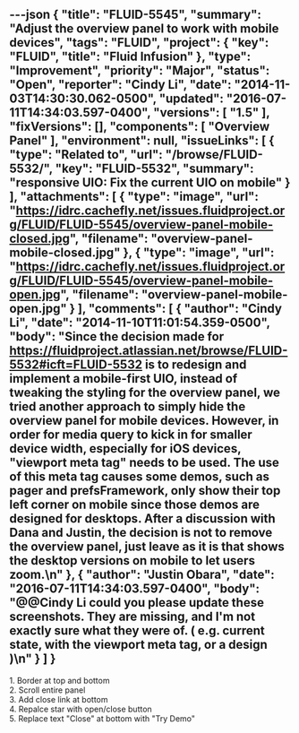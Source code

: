 ---json
{
  "title": "FLUID-5545",
  "summary": "Adjust the overview panel to work with mobile devices",
  "tags": "FLUID",
  "project": {
    "key": "FLUID",
    "title": "Fluid Infusion"
  },
  "type": "Improvement",
  "priority": "Major",
  "status": "Open",
  "reporter": "Cindy Li",
  "date": "2014-11-03T14:30:30.062-0500",
  "updated": "2016-07-11T14:34:03.597-0400",
  "versions": [
    "1.5"
  ],
  "fixVersions": [],
  "components": [
    "Overview Panel"
  ],
  "environment": null,
  "issueLinks": [
    {
      "type": "Related to",
      "url": "/browse/FLUID-5532/",
      "key": "FLUID-5532",
      "summary": "responsive UIO: Fix the current UIO on mobile"
    }
  ],
  "attachments": [
    {
      "type": "image",
      "url": "https://idrc.cachefly.net/issues.fluidproject.org/FLUID/FLUID-5545/overview-panel-mobile-closed.jpg",
      "filename": "overview-panel-mobile-closed.jpg"
    },
    {
      "type": "image",
      "url": "https://idrc.cachefly.net/issues.fluidproject.org/FLUID/FLUID-5545/overview-panel-mobile-open.jpg",
      "filename": "overview-panel-mobile-open.jpg"
    }
  ],
  "comments": [
    {
      "author": "Cindy Li",
      "date": "2014-11-10T11:01:54.359-0500",
      "body": "Since the decision made for <https://fluidproject.atlassian.net/browse/FLUID-5532#icft=FLUID-5532> is to redesign and implement a mobile-first UIO, instead of tweaking the styling for the overview panel, we tried another approach to simply hide the overview panel for mobile devices. However, in order for media query to kick in for smaller device width, especially for iOS devices, \"viewport meta tag\" needs to be used. The use of this meta tag causes some demos, such as pager and prefsFramework, only show their top left corner on mobile since those demos are designed for desktops. After a discussion with Dana and Justin, the decision is not to remove the overview panel, just leave as it is that shows the desktop versions on mobile to let users zoom.\n"
    },
    {
      "author": "Justin Obara",
      "date": "2016-07-11T14:34:03.597-0400",
      "body": "@@Cindy Li could you please update these screenshots. They are missing, and I'm not exactly sure what they were of. ( e.g. current state, with the viewport meta tag, or a design )\n"
    }
  ]
}
---
1\. Border at top and bottom\
2\. Scroll entire panel\
3\. Add close link at bottom\
4\. Repalce star with open/close button\
5\. Replace text "Close" at bottom with "Try Demo"

        